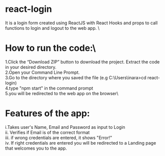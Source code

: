 # react-login
It is a login form created using ReactJS with React Hooks and props to call functions to login and logout to the web app. \\

# How to run the code:\
1.Click the “Download ZIP” button to download the project. Extract the code in your desired directory.\
2.Open your Command Line Prompt. \
3.Go to the directory where you saved the file (e.g C:\Users\inara>cd react-login)\
4.type "npm start" in the command prompt\
5.you will be redirected to the web app on the browser\


# Features of the app:
i.Takes user's Name, Email and Password as input to Login\
ii. Verifies if Email is of the correct format\
iii. if wrong credentials are entered, it shows "Error!"\
iv. If right credentials are entered you will be redirected to a Landing page that welcomes you to the app.
